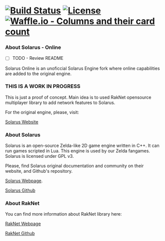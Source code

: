 [![Build Status](https://travis-ci.org/mdblabs/solarus-online.svg?branch=dev)](https://travis-ci.org/mdblabs/solarus-online)
[![License](https://img.shields.io/badge/license-GPLv3-blue.svg)](https://www.gnu.org/copyleft/gpl.html)
[![Waffle.io - Columns and their card count](https://badge.waffle.io/mdblabs/solarus-online.svg?columns=all)](http://waffle.io/mdblabs/solarus-online)
====================================

### About Solarus - Online

- [ ] TODO - Review README

Solarus Online is an unoficcial Solarus Engine fork where online capabilities are added to the original engine.

### THIS IS A WORK IN PROGRESS

This is just a proof of concept. Main idea is to used RakNet opensource multiplayer library to add network features to Solarus.

For the original engine, please, visit:

[Solarus Website](http://www.solarus-games.org/source-code/compilation-instructions)

### About Solarus

Solarus is an open-source Zelda-like 2D game engine written in C++.
It can run games scripted in Lua.
This engine is used by our Zelda fangames.
Solarus is licensed under GPL v3.

Please, find Solarus original documentation and community on their website, and Github's repository.

[Solarus Webpage](http://www.solarus-games.org/source-code/compilation-instructions).

[Solarus Github](https://github.com/solarus-games/solarus)

### About RakNet

You can find more information about RakNet library here:

[RakNet Webpage](http://www.jenkinssoftware.com/)

[RakNet Github](https://github.com/facebookarchive/RakNet)
